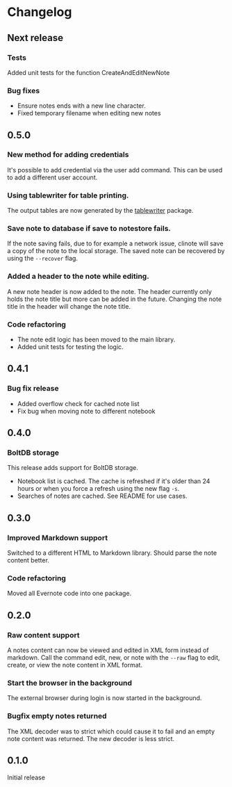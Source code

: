 # Changelog

## Next release

### Tests

Added unit tests for the function CreateAndEditNewNote

### Bug fixes

* Ensure notes ends with a new line character.
* Fixed temporary filename when editing new notes

## 0.5.0

### New method for adding credentials

It's possible to add credential via the user add command.
This can be used to add a different user account.

### Using tablewriter for table printing.

The output tables are now generated by the [tablewriter](https://github.com/olekukonko/tablewriter) package.

### Save note to database if save to notestore fails.

If the note saving fails, due to for example a network issue,
clinote will save a copy of the note to the local storage.
The saved note can be recovered by using the `--recover` flag.

### Added a header to the note while editing.

A new note header is now added to the note.
The header currently only holds the note title but more can be
added in the future. Changing the note title in the header will
change the note title.

### Code refactoring

* The note edit logic has been moved to the main library.
* Added unit tests for testing the logic.

## 0.4.1

### Bug fix release

* Added overflow check for cached note list
* Fix bug when moving note to different notebook

## 0.4.0

### BoltDB storage

This release adds support for BoltDB storage.

* Notebook list is cached. The cache is refreshed if it's older than 24 hours or when you force a refresh using the new flag `-s`.
* Searches of notes are cached. See README for use cases.

## 0.3.0

### Improved Markdown support

Switched to a different HTML to Markdown library. Should parse the note content better.

### Code refactoring

Moved all Evernote code into one package.

## 0.2.0

### Raw content support

A notes content can now be viewed and edited in XML form instead
of markdown. Call the command edit, new, or note with the `--raw`
flag to edit, create, or view the note content in XML format.

### Start the browser in the background

The external browser during login is now started in the background.

### Bugfix empty notes returned

The XML decoder was to strict which could cause it to fail and an
empty note content was returned. The new decoder is less strict.

## 0.1.0

Initial release

